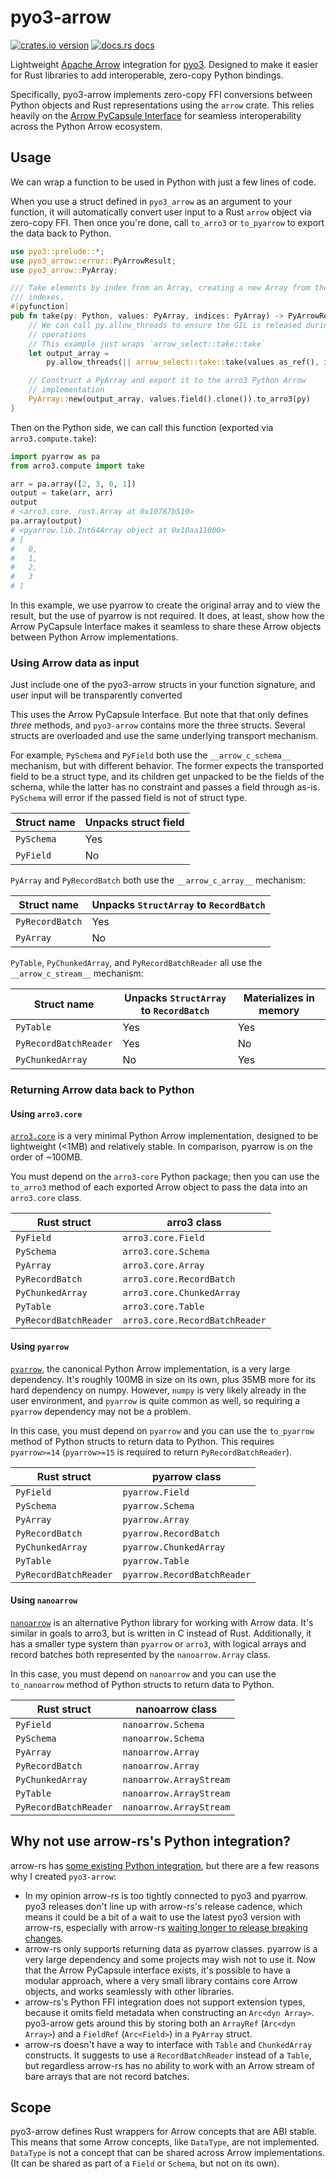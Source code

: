 # pyo3-arrow

[![crates.io version][crates.io_badge]][crates.io_link]
[![docs.rs docs][docs.rs_badge]][docs.rs_link]

[crates.io_badge]: https://img.shields.io/crates/v/pyo3-arrow.svg
[crates.io_link]: https://crates.io/crates/pyo3-arrow
[docs.rs_badge]: https://docs.rs/pyo3-arrow/badge.svg
[docs.rs_link]: https://docs.rs/pyo3-arrow

Lightweight [Apache Arrow](https://arrow.apache.org/docs/index.html) integration for [pyo3](https://pyo3.rs/). Designed to make it easier for Rust libraries to add interoperable, zero-copy Python bindings.

Specifically, pyo3-arrow implements zero-copy FFI conversions between Python objects and Rust representations using the `arrow` crate. This relies heavily on the [Arrow PyCapsule Interface](https://arrow.apache.org/docs/format/CDataInterface/PyCapsuleInterface.html) for seamless interoperability across the Python Arrow ecosystem.

## Usage

We can wrap a function to be used in Python with just a few lines of code.

When you use a struct defined in `pyo3_arrow` as an argument to your function, it will automatically convert user input to a Rust `arrow` object via zero-copy FFI. Then once you're done, call `to_arro3` or `to_pyarrow` to export the data back to Python.

```rust
use pyo3::prelude::*;
use pyo3_arrow::error::PyArrowResult;
use pyo3_arrow::PyArray;

/// Take elements by index from an Array, creating a new Array from those
/// indexes.
#[pyfunction]
pub fn take(py: Python, values: PyArray, indices: PyArray) -> PyArrowResult<PyObject> {
    // We can call py.allow_threads to ensure the GIL is released during our
    // operations
    // This example just wraps `arrow_select::take::take`
    let output_array =
        py.allow_threads(|| arrow_select::take::take(values.as_ref(), indices.as_ref(), None))?;

    // Construct a PyArray and export it to the arro3 Python Arrow
    // implementation
    PyArray::new(output_array, values.field().clone()).to_arro3(py)
}
```

Then on the Python side, we can call this function (exported via `arro3.compute.take`):

```py
import pyarrow as pa
from arro3.compute import take

arr = pa.array([2, 3, 0, 1])
output = take(arr, arr)
output
# <arro3.core._rust.Array at 0x10787b510>
pa.array(output)
# <pyarrow.lib.Int64Array object at 0x10aa11000>
# [
#   0,
#   1,
#   2,
#   3
# ]
```

In this example, we use pyarrow to create the original array and to view the result, but the use of pyarrow is not required. It does, at least, show how the Arrow PyCapsule Interface makes it seamless to share these Arrow objects between Python Arrow implementations.

### Using Arrow data as input

Just include one of the pyo3-arrow structs in your function signature, and user input will be transparently converted

This uses the Arrow PyCapsule Interface. But note that that only defines _three_ methods, and `pyo3-arrow` contains more the three structs. Several structs are overloaded and use the same underlying transport mechanism.

For example, `PySchema` and `PyField` both use the `__arrow_c_schema__` mechanism, but with different behavior. The former expects the transported field to be a struct type, and its children get unpacked to be the fields of the schema, while the latter has no constraint and passes a field through as-is. `PySchema` will error if the passed field is not of struct type.

| Struct name | Unpacks struct field |
| ----------- | -------------------- |
| `PySchema`  | Yes                  |
| `PyField`   | No                   |

`PyArray` and `PyRecordBatch` both use the `__arrow_c_array__` mechanism:

| Struct name     | Unpacks `StructArray` to `RecordBatch` |
| --------------- | -------------------------------------- |
| `PyRecordBatch` | Yes                                    |
| `PyArray`       | No                                     |

`PyTable`, `PyChunkedArray`, and `PyRecordBatchReader` all use the `__arrow_c_stream__` mechanism:

| Struct name           | Unpacks `StructArray` to `RecordBatch` | Materializes in memory |
| --------------------- | -------------------------------------- | ---------------------- |
| `PyTable`             | Yes                                    | Yes                    |
| `PyRecordBatchReader` | Yes                                    | No                     |
| `PyChunkedArray`      | No                                     | Yes                    |

### Returning Arrow data back to Python

#### Using `arro3.core`

[`arro3.core`](https://github.com/kylebarron/arro3) is a very minimal Python Arrow implementation, designed to be lightweight (<1MB) and relatively stable. In comparison, pyarrow is on the order of ~100MB.

You must depend on the `arro3-core` Python package; then you can use the `to_arro3` method of each exported Arrow object to pass the data into an `arro3.core` class.

| Rust struct           | arro3 class                    |
| --------------------- | ------------------------------ |
| `PyField`             | `arro3.core.Field`             |
| `PySchema`            | `arro3.core.Schema`            |
| `PyArray`             | `arro3.core.Array`             |
| `PyRecordBatch`       | `arro3.core.RecordBatch`       |
| `PyChunkedArray`      | `arro3.core.ChunkedArray`      |
| `PyTable`             | `arro3.core.Table`             |
| `PyRecordBatchReader` | `arro3.core.RecordBatchReader` |

#### Using `pyarrow`

[`pyarrow`](https://arrow.apache.org/docs/python/index.html), the canonical Python Arrow implementation, is a very large dependency. It's roughly 100MB in size on its own, plus 35MB more for its hard dependency on numpy. However, `numpy` is very likely already in the user environment, and `pyarrow` is quite common as well, so requiring a `pyarrow` dependency may not be a problem.

In this case, you must depend on `pyarrow` and you can use the `to_pyarrow` method of Python structs to return data to Python. This requires `pyarrow>=14` (`pyarrow>=15` is required to return `PyRecordBatchReader`).

| Rust struct           | pyarrow class               |
| --------------------- | --------------------------- |
| `PyField`             | `pyarrow.Field`             |
| `PySchema`            | `pyarrow.Schema`            |
| `PyArray`             | `pyarrow.Array`             |
| `PyRecordBatch`       | `pyarrow.RecordBatch`       |
| `PyChunkedArray`      | `pyarrow.ChunkedArray`      |
| `PyTable`             | `pyarrow.Table`             |
| `PyRecordBatchReader` | `pyarrow.RecordBatchReader` |

#### Using `nanoarrow`

[`nanoarrow`](https://arrow.apache.org/nanoarrow/latest/index.html) is an alternative Python library for working with Arrow data. It's similar in goals to arro3, but is written in C instead of Rust. Additionally, it has a smaller type system than `pyarrow` or `arro3`, with logical arrays and record batches both represented by the `nanoarrow.Array` class.

In this case, you must depend on `nanoarrow` and you can use the `to_nanoarrow` method of Python structs to return data to Python.

| Rust struct           | nanoarrow class         |
| --------------------- | ----------------------- |
| `PyField`             | `nanoarrow.Schema`      |
| `PySchema`            | `nanoarrow.Schema`      |
| `PyArray`             | `nanoarrow.Array`       |
| `PyRecordBatch`       | `nanoarrow.Array`       |
| `PyChunkedArray`      | `nanoarrow.ArrayStream` |
| `PyTable`             | `nanoarrow.ArrayStream` |
| `PyRecordBatchReader` | `nanoarrow.ArrayStream` |

## Why not use arrow-rs's Python integration?

arrow-rs has [some existing Python integration](https://docs.rs/arrow/latest/arrow/pyarrow/index.html), but there are a few reasons why I created `pyo3-arrow`:

- In my opinion arrow-rs is too tightly connected to pyo3 and pyarrow. pyo3 releases don't line up with arrow-rs's release cadence, which means it could be a bit of a wait to use the latest pyo3 version with arrow-rs, especially with arrow-rs [waiting longer to release breaking changes](https://github.com/apache/arrow-rs#release-versioning-and-schedule).
- arrow-rs only supports returning data as pyarrow classes. pyarrow is a very large dependency and some projects may wish not to use it. Now that the Arrow PyCapsule interface exists, it's possible to have a modular approach, where a very small library contains core Arrow objects, and works seamlessly with other libraries.
- arrow-rs's Python FFI integration does not support extension types, because it omits field metadata when constructing an `Arc<dyn Array>`. pyo3-arrow gets around this by storing both an `ArrayRef` (`Arc<dyn Array>`) and a `FieldRef` (`Arc<Field>`) in a `PyArray` struct.
- arrow-rs doesn't have a way to interface with `Table` and `ChunkedArray` constructs. It suggests to use a `RecordBatchReader` instead of a `Table`, but regardless arrow-rs has no ability to work with an Arrow stream of bare arrays that are not record batches.

## Scope

pyo3-arrow defines Rust wrappers for Arrow concepts that are ABI stable. This means that some Arrow concepts, like `DataType`, are not implemented. `DataType` is not a concept that can be shared across Arrow implementations. (It can be shared as part of a `Field` or `Schema`, but not on its own).
